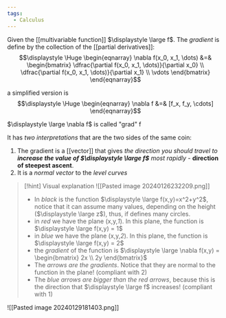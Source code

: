 ```yaml
---
tags:
  - Calculus
---
```

Given the [[multivariable function]] $\displaystyle \large f$. The *gradient* is define by the collection of the [[partial derivatives]]:
$$\displaystyle \Huge \begin{eqnarray} 
\nabla f(x_0, x_1, \dots) &=& 
\begin{bmatrix}  
\dfrac{\partial f(x_0, x_1, \dots)}{\partial x_0} \\ 
\dfrac{\partial f(x_0, x_1, \dots)}{\partial x_1} \\ 
\vdots
\end{bmatrix}
\end{eqnarray}$$

a simplified version is 
$$\displaystyle \Huge \begin{eqnarray} 
\nabla f &=& [f_x, f_y, \cdots] 
\end{eqnarray}$$

$\displaystyle \large \nabla f$ is called "grad" f

It has *two interpretations* that are the two sides of the same coin:
1. The gradient is a [[vector]] that gives *the direction you should travel to **increase the value of $\displaystyle \large f$** most rapidly* - **direction of steepest ascent**.
2. It is a *normal vector* to the *level curves*

>[!hint] Visual explanation
>![[Pasted image 20240126232209.png]]
>
>- In *black* is the function $\displaystyle \large f(x,y)=x^2+y^2$, notice that it can assume many values, depending on the height ($\displaystyle \large z$), thus, if defines many circles.
>- in *red* we have the plane (x,y,*1*). In this plane, the function is $\displaystyle \large f(x,y) = 1$
>- in *blue* we have the plane (x,y,*2*). In this plane, the function is $\displaystyle \large f(x,y) = 2$
>- the *gradient* of the function is $\displaystyle \large \nabla f(x,y) = \begin{bmatrix}  2x \\ 2y \end{bmatrix}$
>- The *arrows are the gradients*. Notice that they are normal to the function in the plane! (compliant with 2)
>- The *blue arrows are bigger than the red arrows*, because this is the direction that $\displaystyle \large f$ increases! (compliant with 1)

![[Pasted image 20240129181403.png]]